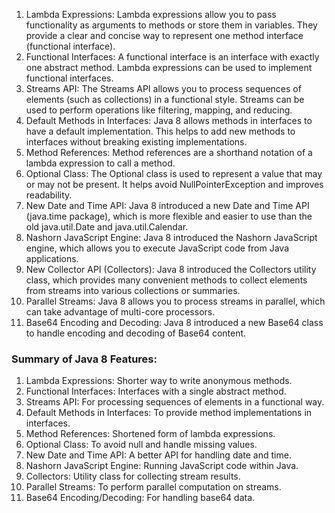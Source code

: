 1. Lambda Expressions: Lambda expressions allow you to pass functionality as arguments to methods or store them in variables. They provide a clear and concise way to represent one method interface (functional interface).
2. Functional Interfaces: A functional interface is an interface with exactly one abstract method. Lambda expressions can be used to implement functional interfaces.
3. Streams API: The Streams API allows you to process sequences of elements (such as collections) in a functional style. Streams can be used to perform operations like filtering, mapping, and reducing.
4. Default Methods in Interfaces: Java 8 allows methods in interfaces to have a default implementation. This helps to add new methods to interfaces without breaking existing implementations.
5. Method References: Method references are a shorthand notation of a lambda expression to call a method.
6. Optional Class: The Optional class is used to represent a value that may or may not be present. It helps avoid NullPointerException and improves readability.
7. New Date and Time API: Java 8 introduced a new Date and Time API (java.time package), which is more flexible and easier to use than the old java.util.Date and java.util.Calendar.
8. Nashorn JavaScript Engine: Java 8 introduced the Nashorn JavaScript engine, which allows you to execute JavaScript code from Java applications.
9. New Collector API (Collectors): Java 8 introduced the Collectors utility class, which provides many convenient methods to collect elements from streams into various collections or summaries.
10. Parallel Streams: Java 8 allows you to process streams in parallel, which can take advantage of multi-core processors.
11. Base64 Encoding and Decoding: Java 8 introduced a new Base64 class to handle encoding and decoding of Base64 content.

### Summary of Java 8 Features:
1. Lambda Expressions: Shorter way to write anonymous methods. 
2. Functional Interfaces: Interfaces with a single abstract method. 
3. Streams API: For processing sequences of elements in a functional way. 
4. Default Methods in Interfaces: To provide method implementations in interfaces. 
5. Method References: Shortened form of lambda expressions. 
6. Optional Class: To avoid null and handle missing values. 
7. New Date and Time API: A better API for handling date and time. 
8. Nashorn JavaScript Engine: Running JavaScript code within Java. 
9. Collectors: Utility class for collecting stream results. 
10. Parallel Streams: To perform parallel computation on streams.
11. Base64 Encoding/Decoding: For handling base64 data.